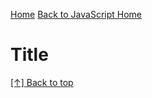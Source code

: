 [Home](https://github.com/coolinmc6/front-end-dev)
[Back to JavaScript Home](https://github.com/coolinmc6/front-end-dev/tree/master/javascript)

<a id="top"></a>

# Title

[[↑] Back to top](#top)